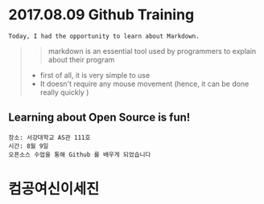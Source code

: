 # 2017.08.09 Github Training
~~~~
Today, I had the opportunity to learn about Markdown.
~~~~

>> markdown is an essential tool
>> used by programmers to explain about their program
> * first of all, it is very simple to use
> * It doesn't require any mouse movement (hence, it can be done really quickly )
 
## Learning about Open Source is fun! 
~~~~
장소: 서강대학교 AS관 111호
시간: 8월 9일
오픈소스 수업을 통해 Github 를 배우게 되었습니다 

~~~~

# 컴공여신이세진

